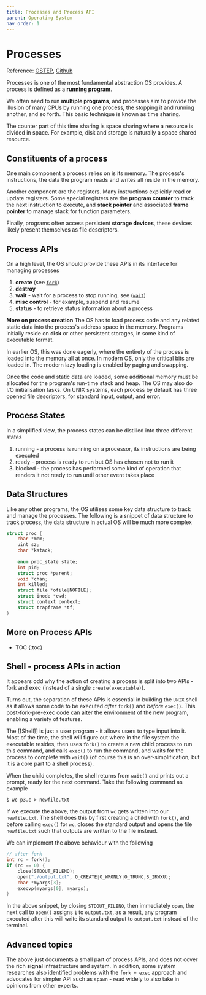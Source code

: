 ```yaml
---
title: Processes and Process API
parent: Operating System
nav_order: 1
---
```

# Processes
Reference: [OSTEP](https://pages.cs.wisc.edu/~remzi/OSTEP/), [Github](https://github.com/remzi-arpacidusseau/ostep-homework)

Processes is one of the most fundamental abstraction OS provides. A process is defined as a **running program**.

We often need to run **multiple programs**, and processes aim to provide the illusion of many CPUs by running one process, the stopping it and running another, and so forth. This basic technique is known as time sharing.

The counter part of this time sharing is space sharing where a resource is divided in space. For example, disk and storage is naturally a space shared resource.

## Constituents of a process
One main component a process relies on is its memory. The process's instructions, the data the program reads and writes all reside in the memory.

Another component are the registers. Many instructions explicitly read or update registers. Some special registers are the **program counter** to track the next instruction to execute, and **stack pointer** and associated **frame pointer** to manage stack for function parameters.

Finally, programs often access persistent **storage devices**, these devices likely present themselves as file descriptors.

## Process APIs
On a high level, the OS should provide these APIs in its interface for managing processes
1. **create** (see [`fork`](https://isbobby.github.io/2-os/1-processes/apis/process_api_fork.html))
2. **destroy**
3. **wait** - wait for a process to stop running, see ([`wait`](https://isbobby.github.io/2-os/1-processes/apis/process_api_wait.html))
4. **misc control** - for example, suspend and resume
5. **status** - to retrieve status information about a process

**More on process creation**
The OS has to load process code and any related static data into the process's address space in the memory. Programs initially reside on **disk** or other persistent storages, in some kind of executable format.

In earlier OS, this was done eagerly, where the entirety of the process is loaded into the memory all at once. In modern OS, only the critical bits are loaded in. The modern lazy loading is enabled by paging and swapping.

Once the code and static data are loaded, some additional memory must be allocated for the program's run-time stack and heap. The OS may also do I/O initialisation tasks. On UNIX systems, each process by default has three opened file descriptors, for standard input, output, and error.

## Process States
In a simplified view, the process states can be distilled into three different states
1. running - a process is running on a processor, its instructions are being executed
2. ready - process is ready to run but OS has chosen not to run it
3. blocked - the process has performed some kind of operation that renders it not ready to run until other event takes place


## Data Structures
Like any other programs, the OS utilises some key data structure to track and manage the processes. The following is a snippet of data structure to track process, the data structure in actual OS will be much more complex

```c
struct proc {
	char *mem; 
	uint sz;
	char *kstack;
	
	enum proc_state state;
	int pid;
	struct proc *parent;
	void *chan;
	int killed;
	struct file *ofile[NOFILE];
	struct inode *cwd;
	struct context context;
	struct trapframe *tf;
}
```

## More on Process APIs
- TOC
{:toc}

## Shell - process APIs in action
It appears odd why the action of creating a process is split into two APIs - fork and exec (instead of a single `create(executable)`).

Turns out, the separation of these APIs is essential in building the `UNIX` shell as it allows some code to be executed *after* `fork()` and *before* `exec()`. This post-fork-pre-exec code can alter the environment of the new program, enabling a variety of features.

The [[Shell]] is just a user program - it allows users to type input into it. Most of the time, the shell will figure out where in the file system the executable resides, then uses `fork()` to create a new child process to run this command, and calls `exec()` to run the command, and waits for the process to complete with `wait()` (of course this is an over-simplification, but it is a core part to a shell process).

When the child completes, the shell returns from `wait()` and prints out a prompt, ready for the next command. Take the following command as example
```
$ wc p3.c > newfile.txt
```

If we execute the above, the output from `wc` gets written into our `newfile.txt`. The shell does this by first creating a child with `fork()`, and before calling `exec()` for `wc`, closes the standard output and opens the file `newfile.txt` such that outputs are written to the file instead.

We can implement the above behaviour with the following
```c
// after fork
int rc = fork();
if (rc == 0) {
	close(STDOUT_FILENO);
	open("./output.txt", O_CREATE|O_WRONLY|O_TRUNC,S_IRWXU);
	char *myargs[3];
	execvp(myargs[0], myargs);
}
```

In the above snippet, by closing `STDOUT_FILENO`, then immediately `open`, the next call to `open()` assigns `1` to `output.txt`, as a result, any program executed after this will write its standard output to `output.txt` instead of the terminal.

## Advanced topics
The above just documents a small part of process APIs, and does not cover the rich **signal** infrastructure and system. In addition, some system researches also identified problems with the `fork + exec` approach and advocates for simpler API such as `spawn` - read widely to also take in opinions from other experts.